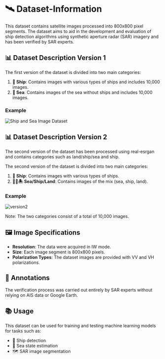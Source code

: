 # 🛰️ Dataset-Information

This dataset contains satellite images processed into 800x800 pixel segments. The dataset aims to aid in the development and evaluation of ship detection algorithms using synthetic aperture radar (SAR) imagery and has been verified by SAR experts.

## 📊 Dataset Description Version 1

The first version of the dataset is divided into two main categories:

1. **🚢 Ship**: Contains images with various types of ships and includes 10,000 images.
2. **🌊 Sea**: Contains images of the sea without ships and includes 10,000 images.

### Example
![Ship and Sea Image Dataset](https://github.com/user-attachments/assets/35bd9d26-ff40-493e-a556-dfefe597a971)

## 📊 Dataset Description Version 2

The second version of the dataset has been processed using real-esrgan and contains categories such as land/ship/sea and ship.

The second version of the dataset is divided into two main categories:

1. **🚢 Ship**: Contains images with various types of ships.
2. **🌊🚢🏝️ Sea/Ship/Land**: Contains images of the mix (sea, ship, land).

### Example
![version2](https://github.com/user-attachments/assets/6e934c9b-fe39-41c5-ab2f-231529682ced)

Note: The two categories consist of a total of 10,000 images.

## 🖼️ Image Specifications

- **Resolution**: The data were acquired in IW mode.
- **Size**: Each image segment is 800x800 pixels.
- **Polarization Types**: The dataset images are provided with VV and VH polarizations.

## 📝 Annotations

The verification process was carried out entirely by SAR experts without relying on AIS data or Google Earth.

## 📚 Usage

This dataset can be used for training and testing machine learning models for tasks such as:

- 🚢 Ship detection
- 🌊 Sea state estimation
- 🗺️ SAR image segmentation
